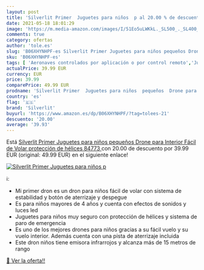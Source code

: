 ```yaml
---
layout: post
title: 'Silverlit Primer  Juguetes para niños  p al 20.00 % de descuento'
date: 2021-05-18 18:01:29
image: 'https://m.media-amazon.com/images/I/51Eo5uLWKkL._SL500_._SL400_.jpg'
comments: true
category: ofertas
author: 'tole.es'
slug: 'B06XHYNHPF-es Silverlit Primer Juguetes para niños pequeños Drone para...'
sku: 'B06XHYNHPF-es'
tags: [ 'Aeronaves controlados por aplicación o por control remoto','Juguetes','Juguetes y juegos','Radiocontrol','Vehículos de juguete para niños','juguetes','silverlit', ]
actualPrice: 39.99 EUR
currency: EUR
price: 39.99
comparePrice: 49.99 EUR
prodname: 'Silverlit Primer  Juguetes para niños  pequeños  Drone para Interior  Fácil de Volar  protección de hélices  84773 '
country: 'es'
flag: '🇪🇸'
brand: 'Silverlit'
buyurl: 'https://www.amazon.es/dp/B06XHYNHPF/?tag=tolees-21'
descuento: '20.00'
average: '39.93'
---
```


Está [Silverlit Primer  Juguetes para niños  pequeños  Drone para Interior  Fácil de Volar  protección de hélices  84773 ](https://www.amazon.es/dp/B06XHYNHPF/?tag=tolees-21) con 20.00 de descuento por 39.99 EUR (original: 49.99 EUR) en el siguiente enlace!

[![Silverlit Primer  Juguetes para niños  p](https://m.media-amazon.com/images/I/51Eo5uLWKkL._SL500_._SL400_.jpg)](https://www.amazon.es/dp/B06XHYNHPF/?tag=tolees-21)

ℹ️:

- Mi primer dron es un dron para niños fácil de volar con sistema de estabilidad y botón de aterrizaje y despegue
- Es para niños mayores de 4 años y cuenta con efectos de sonidos y luces led
- Juguetes para niños muy seguro con protección de hélices y sistema de paro de emergencia
- Es uno de los mejores drones para niños gracias a su fácil vuelo y su vuelo interior. Además cuenta con una pista de aterrizaje incluida
- Este dron niños tiene emisora infrarrojos y alcanza más de 15 metros de rango

[🛒 Ver la oferta!!](https://www.amazon.es/dp/B06XHYNHPF/?tag=tolees-21)
